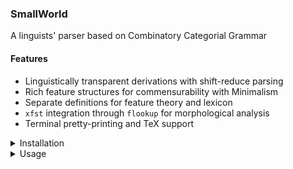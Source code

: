 ### SmallWorld

A linguists' parser based on Combinatory Categorial Grammar


#### Features

* Linguistically transparent derivations with shift-reduce parsing
* Rich feature structures for commensurability with Minimalism
* Separate definitions for feature theory and lexicon
* `xfst` integration through `flookup` for morphological analysis
* Terminal pretty-printing and TeX support



<details>
<summary>Installation</summary>



#### Prerequisites

First install the following to your system.

- [`git`](https://github.com/git-guides/install-git)
- [`SBCL`](https://www.sbcl.org/getting.html)
- [`rlwrap`](https://github.com/hanslub42/rlwrap) (optional)



Type,

```bash
sbcl --version
```

on the command-line to see if you have a working `SBCL`.


Install `quicklisp` as described [here](https://www.quicklisp.org/beta/), make sure to complete all the steps.


#### Fetch the program to your system


Clone the `SmallWorld` repo by going to your choice of installation directory and doing:

```bash
git clone git@github.com:umutozge/smallworld.git
```


#### Create the `smallworld` executable

The `git clone` command above will create a directory named `smallworld`. Change to the program directory by,

```bash
cd smallworld/
```

and do,

```bash
sbcl --script install.lisp
```

This operation, if successful, will create an executable file `smallworld` in your local bin directory. If you don't have one, the installer will create it. Note this directory, because you need to [add](https://medium.com/@jamexkarix583/add-bin-folder-to-the-path-772de253f579) it to your `PATH`.


#### Run the program

Now, you can run `smallworld` from anywhere on your system. You need to specify the project directory as a command line argument:


```bash
smallworld <project-directory>
```

or, if you are already in the project directory, just:

```bash
smallworld
```

If you installed `rlwrap` -- which is highly recommended -- replace `smallworld`
with `rlwrap smallworld` in your commands.


#### How to update

To update `SmallWorld`, do,

```bash
git pull origin main
```

when in somewhere in the `smallworld` folder. Your local project files will NOT
be overwritten or get lost. Re-run the install script for changes to take
effect. Incidentaly, it is a good practice to keep your projects NOT in the
`smallworld` directory, since at some point you might have to delete your
`smallworld` directory and re-clone it.

</details>


<details>
<summary>Usage</summary>

##### Projects

A project consists of the files `<project-name>.lex` and `<project-name>.thr`
files, and optionally `<project-name>.fst` for morphological analyses. **These
naming conventions are strict.** The `<project-name>.lex` file is where you
enter your lexicon; inspecting the file `projects/basic/basic.lex` should be
enough to understand its syntax. Understanding the function of
`<project-name>.thr` requires having grasped some other concepts.

Whenever you load a project, there will appear a file named `_lexicon.lisp` in
your project folder. This file will be useful to inspect the details of your
lexicon for debugging purposes.


###### Attribute-value matrices

These are basic, intuitive data records. Here is an example:

```lisp
((title sir)
 (name alex)
 (surname ferguson))
```

In every ordered pair, the first component is the ''attribute'' and the second is the ''value'' of that attribute. Any collection of such pairs is an ''attribute-value matrix'' (or ''AVM'' for short).

The real interest of attribute-value structures lies in their recursive structure; an attribute has another attribute-value structure as its value. E.g.:

```lisp
((title sir)
 (name alex)
 (surname ferguson)
 (pysique ((height 186cm)
           (weight 87kg)
           (color caucasian))))
```


###### The theory file

The function of the `theory.lisp` is to define the basic (or atomic) categories of your grammar/lexicon, i.e. "non-slashed" categories.
First you define a basic category template, which will be the most general structure of an atomic category.

```lisp
(base-cat-template ((cat ?_) (agr ?_) (bar ?_)))
```

This says that each basic category has a `cat`, `agr` and `bar` attribute (linguists prefer ''feature'' over ''attribute''). The basic template leaves the values of these features underspecified. In the notation of `SmallWorld`, symbols starting with a `?` are variables.

The second component of a theory is the feature dictionary

```lisp
(feature-dictionary (agr pl sg)
                    (cat v n a p m)
                    (bar 0 1 2))
```

This data structure declares that the `agr` feature can have `pl` and `sg` as values, and likewise for other features.

The third part of a theory file is the specification of category bundle symbols. What we write as, for instance `S`, in CCG categories get translated into an AVM according to these specifications:

```lisp
(category-bundle-symbols (s (cat v) (bar 1))
                         (np (cat n) (bar 2))
                         (adj (cat a) (bar 0))
                         (ap (cat a) (bar 2))
                         (n (cat n))
						 (m (cat m) (bar 2)))
```

In declaring category bundle symbols you only give the feature-value pairs that you want to be overridden on the base category template.

###### Internal representation of categories

`SmallWorld` translates each category it finds in your `.lex` file to its internal representation, which is written to the file `_lexicon.lisp` each time you load a lexicon.


Here is an example lexical entry.

```
def mycat {
s\np[sg];
\x.lex'x;
sleeps walks works talks
}
```

This entry defines the lexical category of 4 words. The `lex'` in the semantic
interpretation gets replaced by the listed tokens during the translation into
internal representation.

The internal representation of a lexical category is an AVM with three main
features: `PHON`, `SYN` and `SEM`.

```lisp
((PHON SLEEPS)
 (SYN
  ((IN ((CAT N) (AGR SG) (BAR 2)))
   (SLASH (DIR BACKWARD) (MODE DOT))
   (OUT ((CAT V) (AGR ?_) (BAR 1)))))
 (SEM (LAM X (SLEEPS X))))
```

`PHON` feature has the phonetic representation of the lexical item itself.

`SEM` is either an atom like `JOHN` or a lambda term. Inspecting the example lexicon will clarify how to write lambda terms.

`SYN` is a complex feature which has another AVM as its value. For functional categories like `SLEEPS` above, the value of the `SYN` feature is an AVM with three features: `IN` for the input category, `SLASH` for the directionality, and `OUT` for the output category.

</details>
